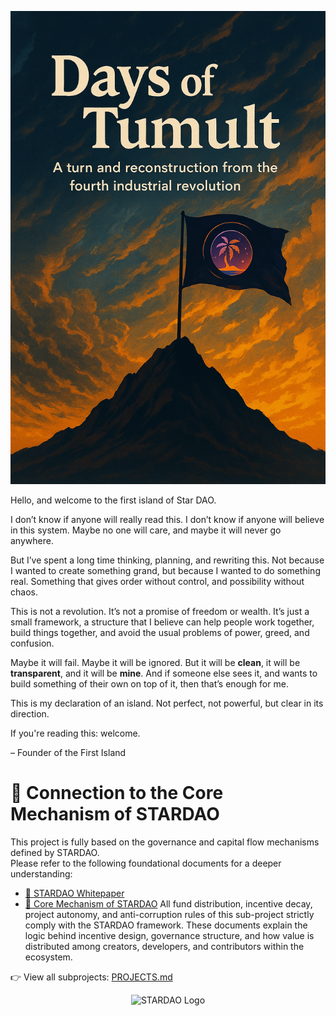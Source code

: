 ![STARDAO Cover](./cover.png)

Hello, and welcome to the first island of Star DAO.

I don’t know if anyone will really read this. I don’t know if anyone will believe in this system. Maybe no one will care, and maybe it will never go anywhere.

But I’ve spent a long time thinking, planning, and rewriting this. Not because I wanted to create something grand, but because I wanted to do something real. Something that gives order without control, and possibility without chaos.

This is not a revolution. It’s not a promise of freedom or wealth. It’s just a small framework, a structure that I believe can help people work together, build things together, and avoid the usual problems of power, greed, and confusion.

Maybe it will fail. Maybe it will be ignored. But it will be **clean**, it will be **transparent**, and it will be **mine**. And if someone else sees it, and wants to build something of their own on top of it, then that’s enough for me.

This is my declaration of an island. Not perfect, not powerful, but clear in its direction.

If you're reading this: welcome.

– Founder of the First Island

# 🔗 Connection to the Core Mechanism of STARDAO
This project is fully based on the governance and capital flow mechanisms defined by STARDAO.  
Please refer to the following foundational documents for a deeper understanding:

- [🌌 STARDAO Whitepaper](https://github.com/STARDAOLEADER-OH/STARDAO/blob/main/STARDAO-Whitepaper.md)  
- [🧭 Core Mechanism of STARDAO](https://github.com/STARDAOLEADER-OH/STARDAO/blob/main/CORE_MECHANISM.md)
All fund distribution, incentive decay, project autonomy, and anti-corruption rules of this sub-project strictly comply with the STARDAO framework.
These documents explain the logic behind incentive design, governance structure, and how value is distributed among creators, developers, and contributors within the ecosystem.

👉 View all subprojects: [PROJECTS.md](./PROJECTS.md)

<p align="center">
  <img src="https://raw.githubusercontent.com/STARDAOLEADER-OH/STARDAO/main/image.png" width="160" alt="STARDAO Logo">
</p>
